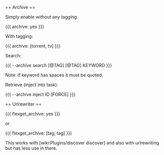 == Archive ==

Simply enable without any tagging.

{{{
archive: yes
}}}

With tagging:

{{{
archive: [torrent, tv]
}}}

Search:

{{{
--archive search [@TAG] [@TAG] KEYWORD
}}}

Note: if keyword has spaces it must be quoted.

Retrieve (inject into task):

{{{
--archive inject ID [FORCE]
}}}

== Urlrewriter ==

{{{
flexget_archive: yes
}}}

or

{{{
flexget_archive: [tag, tag]
}}}

This works with [wiki:Plugins/discover discover] and also with urlrewriting but has less use in there.